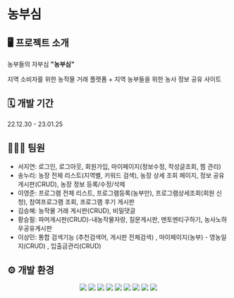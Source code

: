 # 농부심

## 🖥️ 프로젝트 소개

농부들의 자부심 **"농부심"**

지역 소비자를 위한 농작물 거래 플랫폼
+
지역 농부들을 위한 농사 정보 공유 사이트


## 🗓 개발 기간
22.12.30 - 23.01.25


## 🧑‍🤝‍🧑 팀원
- 서지연: 로그인, 로그아웃, 회원가입, 마이페이지(정보수정, 작성글조회, 찜 관리)
- 송누리: 농장 전체 리스트(지역별, 키워드 검색), 농장 상세 조회 페이지, 정보 공유 게시판(CRUD), 농장 정보 등록/수정/삭제
- 이영준: 프로그램 전체 리스트, 프로그램등록(농부만), 프로그램상세조회(회원 신청), 참여프로그램 조회, 프로그램 후기 게시판
- 김승혜: 농작물 거래 게시판(CRUD), 비밀댓글
- 황승필: 파머게시판(CRUD)-내농작물자랑, 질문게시판, 멘토멘티구하기, 농사노하우공유게시판
- 이상민: 통합 검색기능 (추천검색어, 게시판 전체검색) , 마이페이지(농부) - 영농일지(CRUD) , 입출금관리(CRUD)


## ⚙️ 개발 환경
<div align="center">
	<img src="https://img.shields.io/badge/Java-007396?style=flat&logo=Java&logoColor=white" />
	<img src="https://img.shields.io/badge/HTML5-E34F26?style=flat&logo=HTML5&logoColor=white" />
	<img src="https://img.shields.io/badge/CSS3-1572B6?style=flat&logo=CSS3&logoColor=white" />
<img src="https://img.shields.io/badge/JavaScript-F7DF1E?style=flat-square&logo=javascript&logoColor=black"/>
<img src="https://img.shields.io/badge/jQuery-0769AD?style=flat-square&logo=jQuery&logoColor=white"/>
<img src="https://img.shields.io/badge/ORACLE-F80000?style=flat-square&logo=oracle&logoColor=white"/>
<img src="https://img.shields.io/badge/Spring-6DB33F?style=flat-square&logo=Spring&logoColor=white"/>
<img src="https://img.shields.io/badge/apache tomcat-F8DC75?style=flat-square&logo=apachetomcat&logoColor=white">
<img src="https://img.shields.io/badge/GitHub-181717?style=flat-square&logo=GitHub&logoColor=white"/>
</div>
